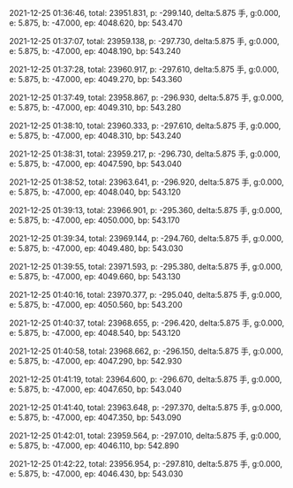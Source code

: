 2021-12-25 01:36:46, total: 23951.831, p: -299.140, delta:5.875 手, g:0.000, e: 5.875, b: -47.000, ep: 4048.620, bp: 543.470

2021-12-25 01:37:07, total: 23959.138, p: -297.730, delta:5.875 手, g:0.000, e: 5.875, b: -47.000, ep: 4048.190, bp: 543.240

2021-12-25 01:37:28, total: 23960.917, p: -297.610, delta:5.875 手, g:0.000, e: 5.875, b: -47.000, ep: 4049.270, bp: 543.360

2021-12-25 01:37:49, total: 23958.867, p: -296.930, delta:5.875 手, g:0.000, e: 5.875, b: -47.000, ep: 4049.310, bp: 543.280

2021-12-25 01:38:10, total: 23960.333, p: -297.610, delta:5.875 手, g:0.000, e: 5.875, b: -47.000, ep: 4048.310, bp: 543.240

2021-12-25 01:38:31, total: 23959.217, p: -296.730, delta:5.875 手, g:0.000, e: 5.875, b: -47.000, ep: 4047.590, bp: 543.040

2021-12-25 01:38:52, total: 23963.641, p: -296.920, delta:5.875 手, g:0.000, e: 5.875, b: -47.000, ep: 4048.040, bp: 543.120

2021-12-25 01:39:13, total: 23966.901, p: -295.360, delta:5.875 手, g:0.000, e: 5.875, b: -47.000, ep: 4050.000, bp: 543.170

2021-12-25 01:39:34, total: 23969.144, p: -294.760, delta:5.875 手, g:0.000, e: 5.875, b: -47.000, ep: 4049.480, bp: 543.030

2021-12-25 01:39:55, total: 23971.593, p: -295.380, delta:5.875 手, g:0.000, e: 5.875, b: -47.000, ep: 4049.660, bp: 543.130

2021-12-25 01:40:16, total: 23970.377, p: -295.040, delta:5.875 手, g:0.000, e: 5.875, b: -47.000, ep: 4050.560, bp: 543.200

2021-12-25 01:40:37, total: 23968.655, p: -296.420, delta:5.875 手, g:0.000, e: 5.875, b: -47.000, ep: 4048.540, bp: 543.120

2021-12-25 01:40:58, total: 23968.662, p: -296.150, delta:5.875 手, g:0.000, e: 5.875, b: -47.000, ep: 4047.290, bp: 542.930

2021-12-25 01:41:19, total: 23964.600, p: -296.670, delta:5.875 手, g:0.000, e: 5.875, b: -47.000, ep: 4047.650, bp: 543.040

2021-12-25 01:41:40, total: 23963.648, p: -297.370, delta:5.875 手, g:0.000, e: 5.875, b: -47.000, ep: 4047.350, bp: 543.090

2021-12-25 01:42:01, total: 23959.564, p: -297.010, delta:5.875 手, g:0.000, e: 5.875, b: -47.000, ep: 4046.110, bp: 542.890

2021-12-25 01:42:22, total: 23956.954, p: -297.810, delta:5.875 手, g:0.000, e: 5.875, b: -47.000, ep: 4046.430, bp: 543.030